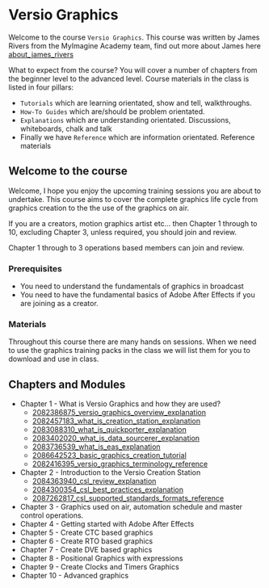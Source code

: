<!--tag : [!versio_graphics_moc](!versio_graphics_moc.md)
-->
# Versio Graphics
Welcome to the course `Versio Graphics`. This course was written by James Rivers from the MyImagine Academy team, find out more about James here  [about_james_rivers](about_james_rivers.md)


What to expect from the course? You will cover a number of chapters from the beginner level to the advanced level. Course materials in the class is listed in four pillars:
- `Tutorials` which are learning orientated, show and tell, walkthroughs.
- `How-To Guides` which are/should be problem orientated.
- `Explanations` which are understanding orientated. Discussions, whiteboards, chalk and talk
- Finally we have `Reference` which are information orientated.  Reference materials

## Welcome to the course
Welcome, I hope you enjoy the upcoming training sessions you are about to undertake. This course aims to cover the complete graphics life cycle from graphics creation to the the use of the graphics on air.  

If you are a creators, motion graphics artist etc... then Chapter 1 through to 10, excluding Chapter 3, unless required, you should join and review. 

Chapter 1 through to 3 operations based members can join and review.  

### Prerequisites 
- You need to understand the fundamentals of graphics in broadcast
- You need to have the fundamental basics of Adobe After Effects if you are joining as a creator. 

### Materials 
Throughout this course there are many hands on sessions. When we need to use the graphics training packs in the class we will list them for you to download and use in class. 


## Chapters and Modules
- Chapter 1  - What is Versio Graphics and how they are used? 
	- [2082386875_versio_graphics_overview_explanation](chapters/chapter01_what_is_versio_graphics_and_how_they_are_used/2082386875_versio_graphics_overview_explanation.md)
	- [2082457183_what_is_creation_station_explanation](chapters/chapter01_what_is_versio_graphics_and_how_they_are_used/2082457183_what_is_creation_station_explanation.md)
	- [2083088310_what_is_quickporter_explanation](chapters/chapter01_what_is_versio_graphics_and_how_they_are_used/2083088310_what_is_quickporter_explanation.md)
	- [2083402020_what_is_data_sourcerer_explanation](chapters/chapter01_what_is_versio_graphics_and_how_they_are_used/2083402020_what_is_data_sourcerer_explanation.md)
	- [2083736539_what_is_eas_explanation](chapters/chapter01_what_is_versio_graphics_and_how_they_are_used/2083736539_what_is_eas_explanation.md)
	- [2086642523_basic_graphics_creation_tutorial](chapters/chapter01_what_is_versio_graphics_and_how_they_are_used/2086642523_basic_graphics_creation_tutorial.md)
	- [2082416395_versio_graphics_terminology_reference](chapters/chapter01_what_is_versio_graphics_and_how_they_are_used/2082416395_versio_graphics_terminology_reference.md)
- Chapter 2 - Introduction to the Versio Creation Station 
	- [2084363940_csl_review_explanation](chapters/chapter02_versio_ceation_station/2084363940_csl_review_explanation.md)
	- [2084300354_csl_best_practices_explanation](chapters/chapter02_versio_ceation_station/2084300354_csl_best_practices_explanation.md)
	- [2087262817_csl_supported_standards_formats_reference](chapters/chapter02_versio_ceation_station/2087262817_csl_supported_standards_formats_reference.md)
- Chapter 3 - Graphics used on air, automation schedule and master control operations.
- Chapter 4 - Getting started with Adobe After Effects
- Chapter 5 - Create CTC based graphics
- Chapter 6 - Create RTO based graphics
- Chapter 7 - Create DVE based graphics
- Chapter 8 - Positional Graphics with expressions
- Chapter 9 - Create Clocks and Timers Graphics
- Chapter 10 - Advanced graphics



